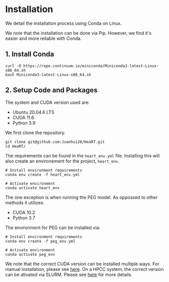 # Installation

We detail the installation process using Conda on Linux.

We note that the installation can be done via Pip. However, we find it's easier and more reliable with Conda.

## 1. Install Conda
```
curl -O https://repo.continuum.io/miniconda/Miniconda3-latest-Linux-x86_64.sh
bash Miniconda3-latest-Linux-x86_64.sh
```

## 2. Setup Code and Packages

The system and CUDA version used are:
- Ubuntu 20.04.6 LTS
- CUDA 11.6
- Python 3.9

We first clone the repository.
```
git clone git@github.com:Juanhui28/HeaRT.git
cd HeaRT/
```

The requirements can be found in the `heart_env.yml` file. Installing this will also create an environement for the project, `heart_env`. 
```
# Install environment requirements
conda env create -f heart_env.yml   

# Activate environment
conda activate heart_env
```

The one exception is when running the PEG model. As oppossed to other methods it utilizes:
- CUDA 10.2
- Python 3.7

The environment for PEG can be installed via:
```
# Install environment requirements
conda env create -f peg_env.yml   

# Activate environment
conda activate peg_env
```

We note that the correct CUDA version can be installed multiple ways. For manual installation, please see [here](https://docs.nvidia.com/cuda/cuda-installation-guide-linux/index.html). On a HPCC system, the correct version can be ativated via SLURM. Please see [here](https://hpcf.umbc.edu/gpu/how-to-run-on-the-gpus/) for more details.
